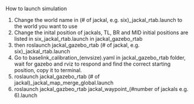 How to launch simulation
1. Change the world name in (# of jackal, e.g. six)_jackal_rtab.launch to the world you want to use
2. Change the inital position of jackals, TL, BR and MID initial positions are listed in six_jackal_rtab.launch in jackal_gazebo_rtab
3. then     roslaunch jackal_gazebo_rtab (# of jackal, e.g. six)_jackal_rtab.launch 
4. Go to baselink_calibration_(envsize).yaml in jackal_gazebo_rtab folder, wait for gazebo and rviz to respond and find the correct starting position, copy it to terminal.
5. roslaunch jackal_gazebo_rtab (# of jackal)_jackal_map_merge_global.launch
6. roslaunch jackal_gazbeo_rtab jackal_waypoint_(#number of jackals e.g. 6).launch
